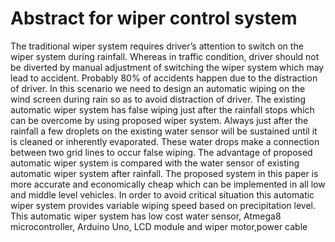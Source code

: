 # Abstract for wiper control system

The traditional wiper system requires driver’s attention to switch on the wiper system during rainfall. Whereas in traffic condition,
driver should not be diverted by manual adjustment of switching the wiper system which may lead to accident. Probably 80% of
accidents happen due to the distraction of driver. In this scenario we need to design an automatic wiping on the wind screen during
rain so as to avoid distraction of driver. The existing automatic wiper system has false wiping just after the rainfall stops which
can be overcome by using proposed wiper system. Always just after the rainfall a few droplets on the existing water sensor will be
sustained until it is cleaned or inherently evaporated. These water drops make a connection between two grid lines to occur false
wiping. The advantage of proposed automatic wiper system is compared with the water sensor of existing automatic wiper system
after rainfall. The proposed system in this paper is more accurate and economically cheap which can be implemented in all low
and middle level vehicles. In order to avoid critical situation this automatic wiper system provides variable wiping speed based on
precipitation level. This automatic wiper system has low cost water sensor, Atmega8 microcontroller, Arduino Uno, LCD module
and wiper motor,power cable
